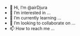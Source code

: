 - 👋 Hi, I’m @airDjura
- 👀 I’m interested in ...
- 🌱 I’m currently learning ...
- 💞️ I’m looking to collaborate on ...
- 📫 How to reach me ...

<!---
airDjura/airDjura is a ✨ special ✨ repository because its `README.md` (this file) appears on your GitHub profile.
You can click the Preview link to take a look at your changes.
--->
